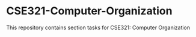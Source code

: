 # CSE321-Computer-Organization
This repository contains section tasks for CSE321: Computer Organization
